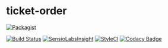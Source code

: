 # ticket-order

[![Packagist](https://img.shields.io/packagist/v/convenia/ticket-order.svg?maxAge=2592000)]()


[![Build Status](https://travis-ci.org/convenia/ticket-order.svg?branch=master)](https://travis-ci.org/convenia/ticket-order) [![SensioLabsInsight](https://insight.sensiolabs.com/projects/f5eb35c4-43bc-4522-9cc5-41804aded7ee/mini.png)](https://insight.sensiolabs.com/projects/f5eb35c4-43bc-4522-9cc5-41804aded7ee) [![StyleCI](https://styleci.io/repos/60729197/shield)](https://styleci.io/repos/60729197) [![Codacy Badge](https://api.codacy.com/project/badge/Grade/0958e13636e942d6af4f124ee049a6e4)](https://www.codacy.com/app/edbizarro/ticket-order?utm_source=github.com&amp;utm_medium=referral&amp;utm_content=convenia/ticket-order&amp;utm_campaign=Badge_Grade)
